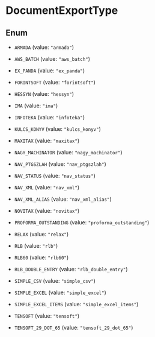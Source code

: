 

# DocumentExportType

## Enum


* `ARMADA` (value: `"armada"`)

* `AWS_BATCH` (value: `"aws_batch"`)

* `EX_PANDA` (value: `"ex_panda"`)

* `FORINTSOFT` (value: `"forintsoft"`)

* `HESSYN` (value: `"hessyn"`)

* `IMA` (value: `"ima"`)

* `INFOTEKA` (value: `"infoteka"`)

* `KULCS_KONYV` (value: `"kulcs_konyv"`)

* `MAXITAX` (value: `"maxitax"`)

* `NAGY_MACHINATOR` (value: `"nagy_machinator"`)

* `NAV_PTGSZLAH` (value: `"nav_ptgszlah"`)

* `NAV_STATUS` (value: `"nav_status"`)

* `NAV_XML` (value: `"nav_xml"`)

* `NAV_XML_ALIAS` (value: `"nav_xml_alias"`)

* `NOVITAX` (value: `"novitax"`)

* `PROFORMA_OUTSTANDING` (value: `"proforma_outstanding"`)

* `RELAX` (value: `"relax"`)

* `RLB` (value: `"rlb"`)

* `RLB60` (value: `"rlb60"`)

* `RLB_DOUBLE_ENTRY` (value: `"rlb_double_entry"`)

* `SIMPLE_CSV` (value: `"simple_csv"`)

* `SIMPLE_EXCEL` (value: `"simple_excel"`)

* `SIMPLE_EXCEL_ITEMS` (value: `"simple_excel_items"`)

* `TENSOFT` (value: `"tensoft"`)

* `TENSOFT_29_DOT_65` (value: `"tensoft_29_dot_65"`)



